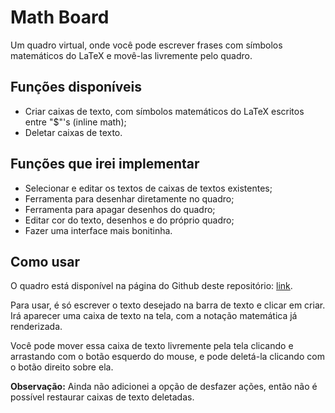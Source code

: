 # Math Board

Um quadro virtual, onde você pode escrever frases com símbolos matemáticos do LaTeX e movê-las livremente pelo quadro.

## Funções disponíveis
- Criar caixas de texto, com símbolos matemáticos do LaTeX escritos entre "$"'s (inline math);
- Deletar caixas de texto.

## Funções que irei implementar
- Selecionar e editar os textos de caixas de textos existentes;
- Ferramenta para desenhar diretamente no quadro;
- Ferramenta para apagar desenhos do quadro;
- Editar cor do texto, desenhos e do próprio quadro;
- Fazer uma interface mais bonitinha.

## Como usar
O quadro está disponível na página do Github deste repositório: [link](github-pages).

Para usar, é só escrever o texto desejado na barra de texto e clicar em criar. Irá aparecer uma caixa de texto na tela, com a notação matemática já renderizada.

Você pode mover essa caixa de texto livremente pela tela clicando e arrastando com o botão esquerdo do mouse, e pode deletá-la clicando com o botão direito sobre ela.

**Observação:** Ainda não adicionei a opção de desfazer ações, então não é possível restaurar caixas de texto deletadas.

<!-- Links -->
[github-pages]: https://anachan01h.github.io/math-board/
